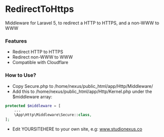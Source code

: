 # RedirectToHttps
Middleware for Laravel 5, to redirect a HTTP to HTTPS, and a non-WWW to WWW

### Features
* Redirect HTTP to HTTPS
* Redirect non-WWW to WWW
* Compatible with Cloudflare

### How to Use?
* Copy Secure.php to /home/nexus/public_html/app/Http/Middleware/
* Add this to /home/nexus/public_html/app/Http/Kernel.php under the $middleware array: 

```php
protected $middleware = [
    ...
    \App\Http\Middleware\Secure::class,
];

```
* Edit YOURSITEHERE to your own site, e.g: www.studionexus.co
